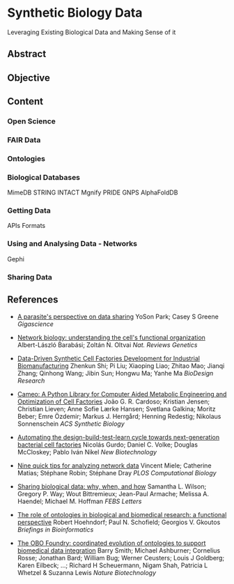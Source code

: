 # Synthetic Biology Data 

Leveraging Existing Biological Data and Making Sense of it

## Abstract

## Objective

## Content

### Open Science

### FAIR Data

### Ontologies

### Biological Databases

MimeDB
STRING
INTACT
Mgnify
PRIDE
GNPS
AlphaFoldDB

### Getting Data

APIs
Formats


### Using and Analysing Data - Networks

Gephi

### Sharing Data



## References

- [A parasite's perspective on data sharing](https://www.ncbi.nlm.nih.gov/pmc/articles/PMC6258825/) YoSon Park; Casey S Greene *Gigascience*
  
- [Network biology: understanding the cell's functional organization](https://www.nature.com/articles/nrg1272) Albert-László Barabási; Zoltán N. Oltvai *Nat. Reviews Genetics*

- [Data-Driven Synthetic Cell Factories Development for Industrial Biomanufacturing](https://spj.science.org/doi/10.34133/2022/9898461) Zhenkun Shi; Pi Liu; Xiaoping Liao; Zhitao Mao; Jianqi Zhang; Qinhong Wang; Jibin Sun; Hongwu Ma; Yanhe Ma *BioDesign Research*

- [Cameo: A Python Library for Computer Aided Metabolic Engineering and Optimization of Cell Factories](https://pubs.acs.org/doi/10.1021/acssynbio.7b00423) João G. R. Cardoso; Kristian Jensen; Christian Lieven; Anne Sofie Lærke Hansen; Svetlana Galkina; Moritz Beber; Emre Özdemir; Markus J. Herrgård; Henning Redestig; Nikolaus Sonnenschein *ACS Synthetic Biology*

- [Automating the design-build-test-learn cycle towards next-generation bacterial cell factories](https://www.sciencedirect.com/science/article/pii/S187167842300002X) Nicolás Gurdo; Daniel C. Volke; Douglas McCloskey; Pablo Iván Nikel *New Biotechnology*

- [Nine quick tips for analyzing network data](https://journals.plos.org/ploscompbiol/article?id=10.1371/journal.pcbi.1007434) Vincent Miele; Catherine Matias; Stéphane Robin; Stéphane Dray *PLOS Computational Biology*

- [Sharing biological data: why, when, and how](https://febs.onlinelibrary.wiley.com/doi/10.1002/1873-3468.14067) Samantha L. Wilson; Gregory P. Way; Wout Bittremieux; Jean-Paul Armache; Melissa A. Haendel; Michael M. Hoffman *FEBS Letters*

- [The role of ontologies in biological and biomedical research: a functional perspective](https://academic.oup.com/bib/article/16/6/1069/226068?login=false) Robert Hoehndorf; Paul N. Schofield; Georgios V. Gkoutos *Briefings in Bioinformatics*

- [The OBO Foundry: coordinated evolution of ontologies to support biomedical data integration](https://www.nature.com/articles/nbt1346) Barry Smith; Michael Ashburner; Cornelius Rosse; Jonathan Bard; William Bug; Werner Ceusters; Louis J Goldberg; Karen Eilbeck; ...; Richard H Scheuermann, Nigam Shah, Patricia L Whetzel & Suzanna Lewis *Nature Biotechnology*

